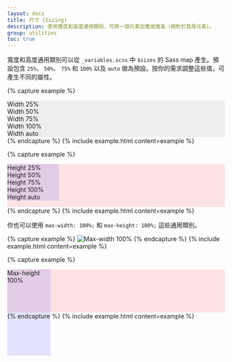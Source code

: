 ```yaml
---
layout: docs
title: 尺寸 (Sizing)
description: 使用寬度和高度通用類別，可將一個元素加寬或增高（相對於其母元素）。
group: utilities
toc: true
---
```


寬度和高度通用類別可以從 `_variables.scss` 中 `$sizes` 的 Sass map 產生。預設包含 `25%`、 `50%`、 `75%` 和 `100%` 以及 `auto` 做為預設。按你的需求調整這些值，可產生不同的屬性。

{% capture example %}
<div class="w-25 p-3" style="background-color: #eee;">Width 25%</div>
<div class="w-50 p-3" style="background-color: #eee;">Width 50%</div>
<div class="w-75 p-3" style="background-color: #eee;">Width 75%</div>
<div class="w-100 p-3" style="background-color: #eee;">Width 100%</div>
<div class="w-auto p-3" style="background-color: #eee;">Width auto</div>
{% endcapture %}
{% include example.html content=example %}

{% capture example %}
<div style="height: 100px; background-color: rgba(255,0,0,0.1);">
  <div class="h-25 d-inline-block" style="width: 120px; background-color: rgba(0,0,255,.1)">Height 25%</div>
  <div class="h-50 d-inline-block" style="width: 120px; background-color: rgba(0,0,255,.1)">Height 50%</div>
  <div class="h-75 d-inline-block" style="width: 120px; background-color: rgba(0,0,255,.1)">Height 75%</div>
  <div class="h-100 d-inline-block" style="width: 120px; background-color: rgba(0,0,255,.1)">Height 100%</div>
  <div class="h-auto d-inline-block" style="width: 120px; background-color: rgba(0,0,255,.1)">Height auto</div>
</div>
{% endcapture %}
{% include example.html content=example %}

你也可以使用 `max-width: 100%;` 和 `max-height: 100%;` 這些通用類別。

{% capture example %}
<img class="mw-100" data-src="holder.js/1000px100?text=Max-width%20%3D%20100%25" alt="Max-width 100%">
{% endcapture %}
{% include example.html content=example %}

{% capture example %}
<div style="height: 100px; background-color: rgba(255,0,0,0.1);">
  <div class="mh-100" style="width: 100px; height: 200px; background-color: rgba(0,0,255,0.1);">Max-height 100%</div>
</div>
{% endcapture %}
{% include example.html content=example %}
